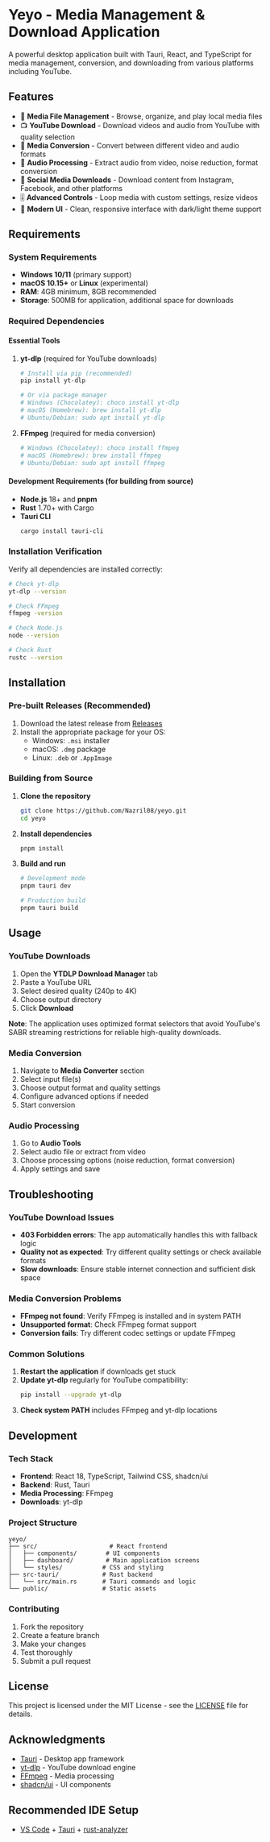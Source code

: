 # Yeyo - Media Management & Download Application

A powerful desktop application built with Tauri, React, and TypeScript for media management, conversion, and downloading from various platforms including YouTube.

## Features

- 🎥 **Media File Management** - Browse, organize, and play local media files
- 📺 **YouTube Download** - Download videos and audio from YouTube with quality selection
- 🔄 **Media Conversion** - Convert between different video and audio formats
- 🎵 **Audio Processing** - Extract audio from video, noise reduction, format conversion
- 📱 **Social Media Downloads** - Download content from Instagram, Facebook, and other platforms
- 🎚️ **Advanced Controls** - Loop media with custom settings, resize videos
- 🎨 **Modern UI** - Clean, responsive interface with dark/light theme support

## Requirements

### System Requirements
- **Windows 10/11** (primary support)
- **macOS 10.15+** or **Linux** (experimental)
- **RAM**: 4GB minimum, 8GB recommended
- **Storage**: 500MB for application, additional space for downloads

### Required Dependencies

#### Essential Tools
1. **yt-dlp** (required for YouTube downloads)
   ```bash
   # Install via pip (recommended)
   pip install yt-dlp
   
   # Or via package manager
   # Windows (Chocolatey): choco install yt-dlp
   # macOS (Homebrew): brew install yt-dlp
   # Ubuntu/Debian: sudo apt install yt-dlp
   ```

2. **FFmpeg** (required for media conversion)
   ```bash
   # Windows (Chocolatey): choco install ffmpeg
   # macOS (Homebrew): brew install ffmpeg
   # Ubuntu/Debian: sudo apt install ffmpeg
   ```

#### Development Requirements (for building from source)
- **Node.js** 18+ and **pnpm**
- **Rust** 1.70+ with Cargo
- **Tauri CLI**
  ```bash
  cargo install tauri-cli
  ```

### Installation Verification
Verify all dependencies are installed correctly:
```bash
# Check yt-dlp
yt-dlp --version

# Check FFmpeg
ffmpeg -version

# Check Node.js
node --version

# Check Rust
rustc --version
```

## Installation

### Pre-built Releases (Recommended)
1. Download the latest release from [Releases](https://github.com/Nazril08/yeyo/releases)
2. Install the appropriate package for your OS:
   - Windows: `.msi` installer
   - macOS: `.dmg` package
   - Linux: `.deb` or `.AppImage`

### Building from Source
1. **Clone the repository**
   ```bash
   git clone https://github.com/Nazril08/yeyo.git
   cd yeyo
   ```

2. **Install dependencies**
   ```bash
   pnpm install
   ```

3. **Build and run**
   ```bash
   # Development mode
   pnpm tauri dev
   
   # Production build
   pnpm tauri build
   ```

## Usage

### YouTube Downloads
1. Open the **YTDLP Download Manager** tab
2. Paste a YouTube URL
3. Select desired quality (240p to 4K)
4. Choose output directory
5. Click **Download**

**Note**: The application uses optimized format selectors that avoid YouTube's SABR streaming restrictions for reliable high-quality downloads.

### Media Conversion
1. Navigate to **Media Converter** section
2. Select input file(s)
3. Choose output format and quality settings
4. Configure advanced options if needed
5. Start conversion

### Audio Processing
1. Go to **Audio Tools**
2. Select audio file or extract from video
3. Choose processing options (noise reduction, format conversion)
4. Apply settings and save

## Troubleshooting

### YouTube Download Issues
- **403 Forbidden errors**: The app automatically handles this with fallback logic
- **Quality not as expected**: Try different quality settings or check available formats
- **Slow downloads**: Ensure stable internet connection and sufficient disk space

### Media Conversion Problems
- **FFmpeg not found**: Verify FFmpeg is installed and in system PATH
- **Unsupported format**: Check FFmpeg format support
- **Conversion fails**: Try different codec settings or update FFmpeg

### Common Solutions
1. **Restart the application** if downloads get stuck
2. **Update yt-dlp** regularly for YouTube compatibility:
   ```bash
   pip install --upgrade yt-dlp
   ```
3. **Check system PATH** includes FFmpeg and yt-dlp locations

## Development

### Tech Stack
- **Frontend**: React 18, TypeScript, Tailwind CSS, shadcn/ui
- **Backend**: Rust, Tauri
- **Media Processing**: FFmpeg
- **Downloads**: yt-dlp

### Project Structure
```
yeyo/
├── src/                    # React frontend
│   ├── components/        # UI components
│   ├── dashboard/         # Main application screens
│   └── styles/           # CSS and styling
├── src-tauri/            # Rust backend
│   └── src/main.rs       # Tauri commands and logic
└── public/               # Static assets
```

### Contributing
1. Fork the repository
2. Create a feature branch
3. Make your changes
4. Test thoroughly
5. Submit a pull request

## License

This project is licensed under the MIT License - see the [LICENSE](LICENSE) file for details.

## Acknowledgments

- [Tauri](https://tauri.app/) - Desktop app framework
- [yt-dlp](https://github.com/yt-dlp/yt-dlp) - YouTube download engine  
- [FFmpeg](https://ffmpeg.org/) - Media processing
- [shadcn/ui](https://ui.shadcn.com/) - UI components

## Recommended IDE Setup

- [VS Code](https://code.visualstudio.com/) + [Tauri](https://marketplace.visualstudio.com/items?itemName=tauri-apps.tauri-vscode) + [rust-analyzer](https://marketplace.visualstudio.com/items?itemName=rust-lang.rust-analyzer)
